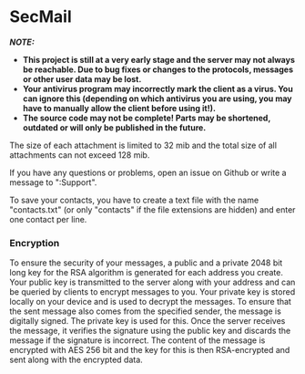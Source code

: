 # SecMail

***NOTE:***
  - **This project is still at a very early stage and the server may not always be reachable. Due to bug fixes or changes to the protocols, messages or other user data may be lost.**
  - **Your antivirus program may incorrectly mark the client as a virus. You can ignore this (depending on which antivirus you are using, you may have to manually allow the client before using it!).**
  - **The source code may not be complete! Parts may be shortened, outdated or will only be published in the future.**

The size of each attachment is limited to 32 mib and the total size of all attachments can not exceed 128 mib.

If you have any questions or problems, open an issue on Github or write a message to ":Support".

To save your contacts, you have to create a text file with the name "contacts.txt" (or only "contacts" if the file extensions are hidden) and enter one contact per line.

### **Encryption**
To ensure the security of your messages, a public and a private 2048 bit long key for the RSA algorithm is generated for each address you create. Your public key is transmitted to the server along with your address and can be queried by clients to encrypt messages to you. Your private key is stored locally on your device and is used to decrypt the messages. To ensure that the sent message also comes from the specified sender, the message is digitally signed. The private key is used for this. Once the server receives the message, it verifies the signature using the public key and discards the message if the signature is incorrect. The content of the message is encrypted with AES 256 bit and the key for this is then RSA-encrypted and sent along with the encrypted data.
